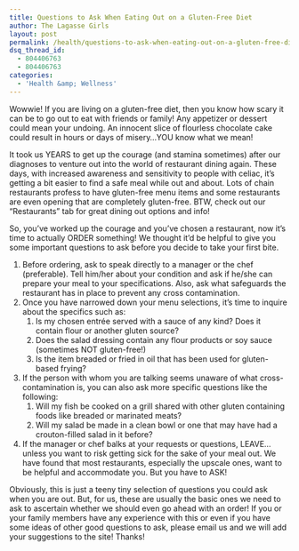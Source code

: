 ```yaml
---
title: Questions to Ask When Eating Out on a Gluten-Free Diet
author: The Lagasse Girls
layout: post
permalink: /health/questions-to-ask-when-eating-out-on-a-gluten-free-diet/
dsq_thread_id:
  - 804406763
  - 804406763
categories:
  - 'Health &amp; Wellness'
---
```

Wowwie! If you are living on a gluten-free diet, then you know how scary it can be to go out to eat with friends or family! Any appetizer or dessert could mean your undoing. An innocent slice of flourless chocolate cake could result in hours or days of misery…YOU know what we mean!

It took us YEARS to get up the courage (and stamina sometimes) after our diagnoses to venture out into the world of restaurant dining again. These days, with increased awareness and sensitivity to people with celiac, it’s getting a bit easier to find a safe meal while out and about.<!--more--> Lots of chain restaurants profess to have gluten-free menu items and some restaurants are even opening that are completely gluten-free. BTW, check out our “Restaurants” tab for great dining out options and info!

So, you’ve worked up the courage and you’ve chosen a restaurant, now it’s time to actually ORDER something! We thought it’d be helpful to give you some important questions to ask before you decide to take your first bite.

  1. Before ordering, ask to speak directly to a manager or the chef (preferable). Tell him/her about your condition and ask if he/she can prepare your meal to your specifications. Also, ask what safeguards the restaurant has in place to prevent any cross contamination.
  2. Once you have narrowed down your menu selections, it’s time to inquire about the specifics such as: 
      1. Is my chosen entrée served with a sauce of any kind? Does it contain flour or another gluten source?
      2. Does the salad dressing contain any flour products or soy sauce (sometimes NOT gluten-free!)
      3. Is the item breaded or fried in oil that has been used for gluten-based frying?
  3. If the person with whom you are talking seems unaware of what cross-contamination is, you can also ask more specific questions like the following: 
      1. Will my fish be cooked on a grill shared with other gluten containing foods like breaded or marinated meats?
      2. Will my salad be made in a clean bowl or one that may have had a crouton-filled salad in it before?
  4. If the manager or chef balks at your requests or questions, LEAVE…unless you want to risk getting sick for the sake of your meal out. We have found that most restaurants, especially the upscale ones, want to be helpful and accommodate you. But you have to ASK!

Obviously, this is just a teeny tiny selection of questions you could ask when you are out. But, for us, these are usually the basic ones we need to ask to ascertain whether we should even go ahead with an order! If you or your family members have any experience with this or even if you have some ideas of other good questions to ask, please email us and we will add your suggestions to the site! Thanks!